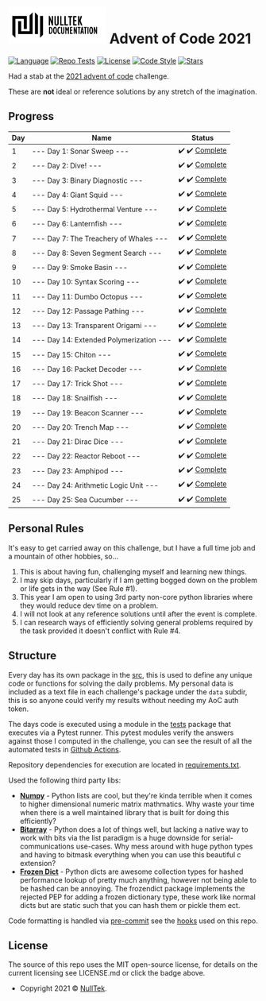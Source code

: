 # ![NullTek Documentation](resources/NullTekDocumentationLogo.png) Advent of Code 2021


[![Language](https://img.shields.io/badge/python-3.10-blue.svg?style=flat-square&logo=python&logoColor=white)](https://www.python.org/downloads/release/python-3100/)
[![Repo Tests](https://img.shields.io/github/workflow/status/CreatingNull/AoC-2021/Tests?logo=GitHub&style=flat-square&label=tests)](https://github.com/CreatingNull/AoC-2021/actions/workflows/run-tests.yml)
[![License](https://img.shields.io/:license-mit-blue.svg?style=flat-square&color=orange)](LICENSE.md)
[![Code Style](https://img.shields.io/badge/code%20style-black-000000.svg?style=flat-square)](https://github.com/psf/black)
[![Stars](https://img.shields.io/badge/progress-50%20stars-000000.svg?logo=star&style=flat-square&color=yellow)](https://adventofcode.com/2021)

Had a stab at the [2021 advent of code](https://adventofcode.com/2021/) challenge.

These are **not** ideal or reference solutions by any stretch of the imagination.

## Progress

| Day | Name                                    | Status                                                      |
|-----|-----------------------------------------|-------------------------------------------------------------|
| 1   | --- Day 1: Sonar Sweep ---              | :heavy_check_mark: :heavy_check_mark: [Complete](src/day1)  |
| 2   | --- Day 2: Dive! ---                    | :heavy_check_mark: :heavy_check_mark: [Complete](src/day2)  |
| 3   | --- Day 3: Binary Diagnostic ---        | :heavy_check_mark: :heavy_check_mark: [Complete](src/day3)  |
| 4   | --- Day 4: Giant Squid ---              | :heavy_check_mark: :heavy_check_mark: [Complete](src/day4)  |
| 5   | --- Day 5: Hydrothermal Venture ---     | :heavy_check_mark: :heavy_check_mark: [Complete](src/day5)  |
| 6   | --- Day 6: Lanternfish ---              | :heavy_check_mark: :heavy_check_mark: [Complete](src/day6)  |
| 7   | --- Day 7: The Treachery of Whales ---  | :heavy_check_mark: :heavy_check_mark: [Complete](src/day7)  |
| 8   | --- Day 8: Seven Segment Search ---     | :heavy_check_mark: :heavy_check_mark: [Complete](src/day8)  |
| 9   | --- Day 9: Smoke Basin ---              | :heavy_check_mark: :heavy_check_mark: [Complete](src/day9)  |
| 10  | --- Day 10: Syntax Scoring ---          | :heavy_check_mark: :heavy_check_mark: [Complete](src/day10) |
| 11  | --- Day 11: Dumbo Octopus ---           | :heavy_check_mark: :heavy_check_mark: [Complete](src/day11) |
| 12  | --- Day 12: Passage Pathing ---         | :heavy_check_mark: :heavy_check_mark: [Complete](src/day12) |
| 13  | --- Day 13: Transparent Origami ---     | :heavy_check_mark: :heavy_check_mark: [Complete](src/day13) |
| 14  | --- Day 14: Extended Polymerization --- | :heavy_check_mark: :heavy_check_mark: [Complete](src/day14) |
| 15  | --- Day 15: Chiton ---                  | :heavy_check_mark: :heavy_check_mark: [Complete](src/day15) |
| 16  | --- Day 16: Packet Decoder ---          | :heavy_check_mark: :heavy_check_mark: [Complete](src/day16) |
| 17  | --- Day 17: Trick Shot ---              | :heavy_check_mark: :heavy_check_mark: [Complete](src/day17) |
| 18  | --- Day 18: Snailfish ---               | :heavy_check_mark: :heavy_check_mark: [Complete](src/day18) |
| 19  | --- Day 19: Beacon Scanner ---          | :heavy_check_mark: :heavy_check_mark: [Complete](src/day19) |
| 20  | --- Day 20: Trench Map ---              | :heavy_check_mark: :heavy_check_mark: [Complete](src/day20) |
| 21  | --- Day 21: Dirac Dice ---              | :heavy_check_mark: :heavy_check_mark: [Complete](src/day21) |
| 22  | --- Day 22: Reactor Reboot ---          | :heavy_check_mark: :heavy_check_mark: [Complete](src/day22) |
| 23  | --- Day 23: Amphipod ---                | :heavy_check_mark: :heavy_check_mark: [Complete](src/day23) |
| 24  | --- Day 24: Arithmetic Logic Unit ---   | :heavy_check_mark: :heavy_check_mark: [Complete](src/day24) |
| 25  | --- Day 25: Sea Cucumber ---            | :heavy_check_mark: :heavy_check_mark: [Complete](src/day25) |

## Personal Rules

It's easy to get carried away on this challenge, but I have a full time job and a mountain of other hobbies, so...

1. This is about having fun, challenging myself and learning new things.
2. I may skip days, particularly if I am getting bogged down on the problem or life gets in the way (See Rule #1).
3. This year I am open to using 3rd party non-core python libraries where they would reduce dev time on a problem.
4. I will not look at any reference solutions until after the event is complete.
5. I can research ways of efficiently solving general problems required by the task provided it doesn't conflict with Rule #4.

## Structure

Every day has its own package in the [src](src), this is used to define any unique code or functions for solving the daily problems.
My personal data is included as a text file in each challenge's package under the `data` subdir, this is so anyone could verify my results without needing my AoC auth token.

The days code is executed using a module in the [tests](src/tests) package that executes via a Pytest runner.
This pytest modules verify the answers against those I computed in the challenge, you can see the result of all the automated tests in [Github Actions](https://github.com/CreatingNull/AoC-2021/actions/workflows/run-tests.yml).

Repository dependencies for execution are located in [requirements.txt](resources/requirements.txt).

Used the following third party libs:

* **[Numpy](https://github.com/numpy/numpy)** - Python lists are cool, but they're kinda terrible when it comes to higher dimensional numeric matrix mathmatics.
  Why waste your time when there is a well maintained library that is built for doing this efficiently?
* **[Bitarray](https://github.com/ilanschnell/bitarray)** - Python does a lot of things well, but lacking a native way to work with bits via the list paradigm is a huge downside for serial-communications use-cases.
  Why mess around with huge python types and having to bitmask everything when you can use this beautiful c extension?
* **[Frozen Dict](https://github.com/Marco-Sulla/python-frozendict)** - Python dicts are awesome collection types for hashed performance lookup of pretty much anything, however not being able to be hashed can be annoying.
  The frozendict package implements the rejected PEP for adding a frozen dictionary type, these work like normal dicts but are static such that you can hash them or pickle them ect.

Code formatting is handled via [pre-commit](https://github.com/pre-commit/pre-commit) see the [hooks](.pre-commit-config.yaml) used on this repo.

## License

The source of this repo uses the MIT open-source license, for details on the current licensing see LICENSE.md or click the badge above.
*   Copyright 2021 © <a href="https://nulltek.xyz" target="_blank">NullTek</a>.
